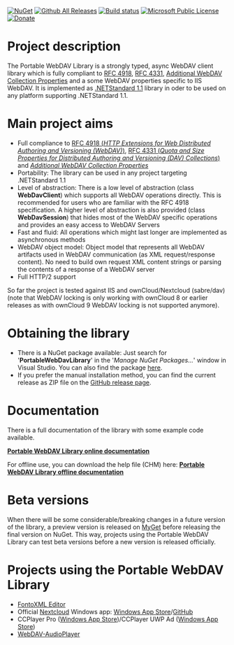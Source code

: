 [![NuGet](https://img.shields.io/nuget/v/PortableWebDavLibrary.svg)](https://www.nuget.org/packages/PortableWebDavLibrary/)
[![Github All Releases](https://img.shields.io/github/downloads/DecaTec/Portable-WebDav-Library/total.svg)](https://www.somsubhra.com/github-release-stats/?username=DecaTec&repository=Portable-WebDAV-Library)
[![Build status](https://ci.appveyor.com/api/projects/status/kywd18luty1eve2a?svg=true)](https://ci.appveyor.com/project/DecaTec/portable-webdav-library)
[![Microsoft Public License](https://img.shields.io/github/license/DecaTec/Portable-WebDAV-Library.svg)](https://github.com/DecaTec/Portable-WebDAV-Library/blob/master/LICENSE)
[![Donate](https://img.shields.io/badge/Donate-PayPal-green.svg)](https://www.paypal.com/cgi-bin/webscr?cmd=_donations&business=jr%40decatec%2ede&lc=US&item_name=Portable%20WebDAV%20Library&no_note=1&no_shipping=1&currency_code=USD&bn=PP%2dDonationsBF%3abtn_donate_SM%2egif%3aNonHosted)

# Project description

The Portable WebDAV Library is a strongly typed, async WebDAV client library which is fully compliant to [RFC 4918](http://tools.ietf.org/html/rfc4918), [RFC 4331](https://tools.ietf.org/html/rfc4331), [Additional WebDAV Collection Properties](https://tools.ietf.org/html/draft-hopmann-collection-props-00) and a some WebDAV properties specific to IIS WebDAV. It is implemented as [.NETStandard 1.1](https://docs.microsoft.com/en-us/dotnet/articles/standard/library) library in oder to be used on any platform supporting .NETStandard 1.1.

# Main project aims
* Full compliance to [RFC 4918 (*HTTP Extensions for Web Distributed Authoring and Versioning (WebDAV)*)](http://tools.ietf.org/html/rfc4918), [RFC 4331 (*Quota and Size Properties for Distributed Authoring and Versioning (DAV) Collections*)](https://tools.ietf.org/html/rfc4331) and [*Additional WebDAV Collection Properties*](https://tools.ietf.org/html/draft-hopmann-collection-props-00)
* Portability: The library can be used in any project targeting .NETStandard 1.1
* Level of abstraction: There is a low level of abstraction (class **WebDavClient**) which supports all WebDAV operations directly. This is recommended for users who are familiar with the RFC 4918 specification. A higher level of abstraction is also provided (class **WebDavSession**) that hides most of the WebDAV specific operations and provides an easy access to WebDAV Servers
* Fast and fluid: All operations which might last longer are implemented as asynchronous methods
* WebDAV object model: Object model that represents all WebDAV artifacts used in WebDAV communication (as XML request/response content). No need to build own request XML content strings or parsing the contents of a response of a WebDAV server
* Full HTTP/2 support

So far the project is tested against IIS and ownCloud/Nextcloud (sabre/dav) (note that WebDAV locking is only working with ownCloud 8 or earlier releases as with ownCloud 9 WebDAV locking is not supported anymore).

# Obtaining the library
* There is a NuGet package available: Just search for '**PortableWebDavLibrary**' in the '*Manage NuGet Packages...*' window in Visual Studio. You can also find the package [here](https://www.nuget.org/packages/PortableWebDavLibrary/).
* If you prefer the manual installation method, you can find the current release as ZIP file on the [GitHub release page](https://github.com/DecaTec/Portable-WebDAV-Library/releases).
 
# Documentation
There is a full documentation of the library with some example code available.

**[Portable WebDAV Library online documentation](https://decatec.de/ext/PortableWebDAVLibrary/Doc/index.html)**

For offline use, you can download the help file (CHM) here:
**[Portable WebDAV Library offline documentation](https://decatec.de/ext/PortableWebDAVLibrary/Doc/DecaTec.WebDav.Documentation.chm)**

# Beta versions
When there will be some considerable/breaking changes in a future version of the library, a preview version is released on [MyGet](https://www.myget.org/feed/decatec-preview/package/nuget/PortableWebDavLibrary) before releasing the final version on NuGet. This way, projects using the Portable WebDAV Library can test beta versions before a new version is released officially.

# Projects using the Portable WebDAV Library
* [FontoXML Editor](https://fontoxml.com/)
* Official [Nextcloud](https://nextcloud.com/) Windows app: [Windows App Store](https://www.microsoft.com/store/apps/9nblggh532xq)/[GitHub](https://github.com/nextcloud/windows-universal)
* CCPlayer Pro ([Windows App Store](https://www.microsoft.com/store/apps/9wzdncrfjljw))/CCPlayer UWP Ad ([Windows App Store](https://www.microsoft.com/store/apps/9nblggh4z7q0))
* [WebDAV-AudioPlayer](https://github.com/StefH/WebDAV-AudioPlayer)

